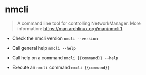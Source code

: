 # nmcli
> A command line tool for controlling NetworkManager.
> More information: <https://man.archlinux.org/man/nmcli.1>.

- Check the nmcli version
`nmcli --version`

- Call general help
`nmcli --help`

- Call help on a command
`nmcli {{command}} --help`

- Execute an `nmcli` command
`nmcli {{command}}`
